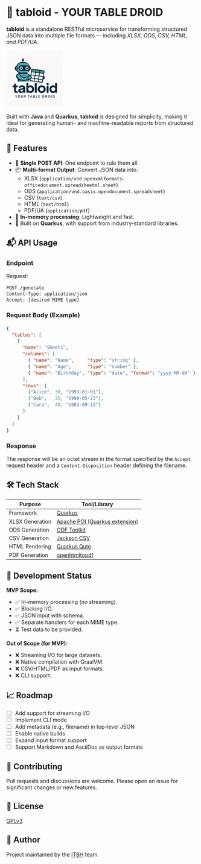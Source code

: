 # 📄 tabloid - YOUR TABLE DROID

**tabloid** is a standalone RESTful microservice for transforming structured JSON data into multiple file formats — including *XLSX, ODS, CSV, HTML, and PDF/UA*.

<img src="tabloid.png" style="width: 150px"> 

Built with **Java** and **Quarkus**, **tabloid** is designed for simplicity, making it ideal for generating human- and machine-readable reports from structured data.

## 🚀 Features

- 🔁 **Single POST API**: One endpoint to rule them all.
- 📦 **Multi-format Output**: Convert JSON data into:
  - XLSX (`application/vnd.openxmlformats-officedocument.spreadsheetml.sheet`)
  - ODS (`application/vnd.oasis.opendocument.spreadsheet`)
  - CSV (`text/csv`)
  - HTML (`text/html`)
  - PDF/UA (`application/pdf`)
- 🧠 **In-memory processing**: Lightweight and fast.
- 🧱 Built on **Quarkus**, with support from industry-standard libraries.

## 📬 API Usage

### Endpoint

Request:

```
POST /generate
Content-Type: application/json
Accept: [desired MIME type]
```

### Request Body (Example)

```json
{
  "tables": [
    {
      "name": "Sheet1",
      "columns": [
        { "name": "Name",     "type": "string" },
        { "name": "Age",      "type": "number" },
        { "name": "Birthday", "type": "date", "format": "yyyy-MM-dd" }
      ],
      "rows": [
        ["Alice", 30, "1993-01-01"],
        ["Bob",   25, "1998-05-23"],
        ["Cara",  40, "1983-09-12"]
      ]
    }
  ]
}
```

### Response

The response will be an octet stream in the format specified by the `Accept` request header and a `Content-Disposition` header defining the filename.

## 🛠️ Tech Stack

| Purpose              | Tool/Library                            |
|-|-|
| Framework            | [Quarkus](https://quarkus.io)            |
| XLSX Generation      | [Apache POI (Quarkus extension)](https://quarkus.io/extensions/io.quarkiverse.poi/quarkus-poi/) |
| ODS Generation       | [ODF Toolkit](https://odftoolkit.org/)   |
| CSV Generation       | [Jackson CSV](https://github.com/FasterXML/jackson-dataformats-text) |
| HTML Rendering       | [Quarkus Qute](https://quarkus.io/guides/qute) |
| PDF Generation       | [openhtmltopdf](https://github.com/openhtmltopdf/openhtmltopdf) |

## 🧪 Development Status

**MVP Scope:**

- ✅ In-memory processing (no streaming).
- ✅ Blocking I/O.
- ✅ JSON input with schema.
- ✅ Separate handlers for each MIME type.
- ⏳ Test data to be provided.

**Out of Scope (for MVP):**

- ❌ Streaming I/O for large datasets.
- ❌ Native compilation with GraalVM.
- ❌ CSV/HTML/PDF as input formats.
- ❌ CLI support.

## 📈 Roadmap

- [ ] Add support for streaming I/O
- [ ] Implement CLI mode
- [ ] Add metadata (e.g., filename) in top-level JSON
- [ ] Enable native builds
- [ ] Expand input format support
- [ ] Support Markdown and AsciiDoc as output formats

## 🤝 Contributing

Pull requests and discussions are welcome. Please open an issue for significant changes or new features.

## 📝 License

[GPLv3](LICENSE)

## 👤 Author

Project maintained by the [ITBH](https://github.com/itbh-at) team.
